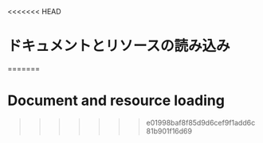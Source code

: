 
<<<<<<< HEAD
# ドキュメントとリソースの読み込み
=======
# Document and resource loading
>>>>>>> e01998baf8f85d9d6cef9f1add6c81b901f16d69
